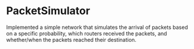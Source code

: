 # PacketSimulator
Implemented a simple network that simulates the arrival of packets based on a specific probability, which routers received the packets, and whether/when the packets reached their destination.
